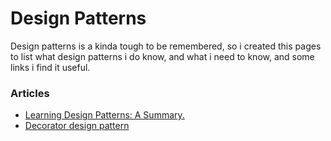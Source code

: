 # Design Patterns

Design patterns is a kinda tough to be remembered, so i created this pages to list what design patterns i do know, and what i need to know, and some links i find it useful.&#x20;

### Articles

* [Learning Design Patterns: A Summary.](https://lo-victoria.com/learning-design-patterns-a-summary)
* [Decorator design pattern](https://refactoring.guru/design-patterns/decorator)